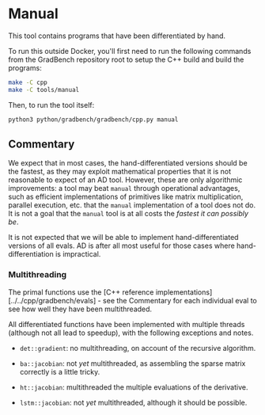 # Manual

This tool contains programs that have been differentiated by hand.

To run this outside Docker, you'll first need to run the following commands from the GradBench repository root to setup the C++ build and build the programs:

```sh
make -C cpp
make -C tools/manual
```

Then, to run the tool itself:

```sh
python3 python/gradbench/gradbench/cpp.py manual
```

## Commentary

We expect that in most cases, the hand-differentiated versions should
be the fastest, as they may exploit mathematical properties that it is
not reasonable to expect of an AD tool. However, these are only
algorithmic improvements: a tool may beat `manual` through operational
advantages, such as efficient implementations of primitives like
matrix multiplication, parallel execution, etc. that the `manual`
implementation of a tool does not do. It is not a goal that the
`manual` tool is at all costs the _fastest it can possibly be_.

It is not expected that we will be able to implement
hand-differentiated versions of all evals. AD is after all most useful
for those cases where hand-differentiation is impractical.

### Multithreading

The primal functions use the [C++ reference
implementations][../../cpp/gradbench/evals] - see the Commentary for
each individual eval to see how well they have been multithreaded.

All differentiated functions have been implemented with multiple
threads (although not all lead to speedup), with the following
exceptions and notes.

- `det::gradient`: no multithreading, on account of the recursive
  algorithm.

- `ba::jacobian`: not _yet_ multithreaded, as assembling the sparse
  matrix correctly is a little tricky.

- `ht::jacobian`: multithreaded the multiple evaluations of the
  derivative.

- `lstm::jacobian`: not _yet_ multithreaded, although it should be
  possible.
